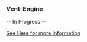 ### Vent-Engine

-- In Progress --

[See Here for more Information](https://github.com/Snowiiii/Vent-Engine/projects?query=is%3Aopen)